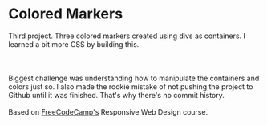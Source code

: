 <h1>Colored Markers</h1>
Third project. Three colored markers created using divs as containers. I learned a bit more CSS by building this. 
<br>
<br>
<!---
"View the live site" insert web link here. Once we figure out how to do that...
--->
<br>
<br>
Biggest challenge was understanding how to manipulate the containers and colors just so. I also made the rookie mistake of not pushing the project to Github until it was finished. That's why there's no commit history.
<br>
<br>
Based on <a href="https://www.freecodecamp.org">FreeCodeCamp's</a> Responsive Web Design course.
